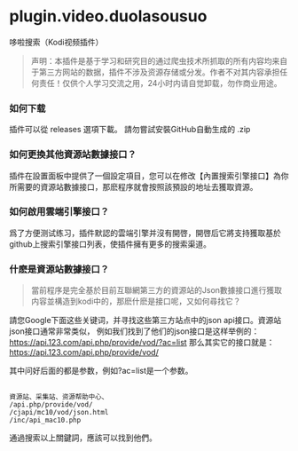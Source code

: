 # plugin.video.duolasousuo

哆啦搜索（Kodi视频插件）

> 声明：本插件是基于学习和研究目的通过爬虫技术所抓取的所有内容均来自于第三方网站的数据，插件不涉及资源存储或分发。作者不对其内容承担任何责任！仅供个人学习交流之用，24小时内请自觉卸载，勿作商业用途。


### 如何下载

插件可以從 releases 選項下載。 請勿嘗試安裝GitHub自動生成的 .zip


### 如何更換其他資源站數據接口？

插件在設置面板中提供了一個設定項目，您可以在修改【內置搜索引擎接口】為你所需要的資源站數據接口，那麽程序就會按照該預設的地址去獲取資源。


### 如何啟用雲端引擎接口？

爲了方便测试练习，插件默認的雲端引擎并沒有開啓，開啓后它將支持獲取基於github上搜索引擎接口列表，使插件擁有更多的搜索渠道。


### 什麽是資源站數據接口？

> 當前程序是完全基於目前互聯網第三方的資源站的Json數據接口進行獲取内容並構造到kodi中的，那麽什麽是接口呢，又如何尋找它？

請您Google下面这些关键词，并寻找这些第三方站点中的json api接口。資源站json接口通常非常类似，
例如我们找到了他们的json接口是这样举例的：https://api.123.com/api.php/provide/vod/?ac=list
那么其实它的接口就是：https://api.123.com/api.php/provide/vod/

其中问好后面的都是参数，例如?ac=list是一个参数。

```

資源站、采集站、资源帮助中心、
/api.php/provide/vod/
/cjapi/mc10/vod/json.html
/inc/api_mac10.php

```

通過搜索以上關鍵詞，應該可以找到他們。

